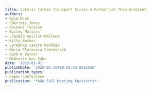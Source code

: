 ```yaml
---
title: Lateral Carbon Transport Across a Permafrost Thaw Gradient
authors:
- Kyla Drum
- Cheristy Jones
- Kainani Tacazon
- Bailey Mullins
- Claudia Guillot-Wallace
- Kitty Becker
- Lyreshka Castro Morales
- Maria Florencia Fahnestock
- Ruth K Varner
- McKenzie Ann Kuhn
date: '2023-01-01'
publishDate: '2025-05-15T00:24:39.851304Z'
publication_types:
- paper-conference
publication: '*AGU Fall Meeting Abstracts*'
---
```

